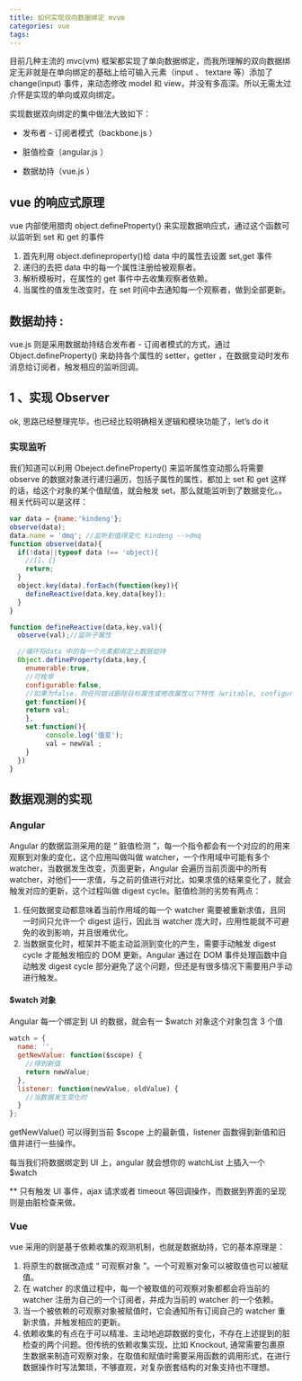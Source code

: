 ```yaml
---
title: 如何实现双向数据绑定 mvvm
categories: vue
tags:
---
```


目前几种主流的 mvc(vm) 框架都实现了单向数据绑定，而我所理解的双向数据绑定无非就是在单向绑定的基础上给可输入元素（input 、 textare 等）添加了 change(input) 事件，来动态修改 model 和 view，并没有多高深。所以无需太过介怀是实现的单向或双向绑定。

<!--more-->

实现数据双向绑定的集中做法大致如下：

- 发布者 - 订阅者模式（backbone.js ）

- 脏值检查（angular.js ）

- 数据劫持（vue.js ）

## vue 的响应式原理

vue 内部使用腊肉 object.defineProperty() 来实现数据响应式，通过这个函数可以监听到 set 和 get 的事件

1. 首先利用 object.defineproperty()给 data 中的属性去设置 set,get 事件
2. 递归的去把 data 中的每一个属性注册给被观察者。
3. 解析模板时，在属性的 get 事件中去收集观察者依赖。
4. 当属性的值发生改变时，在 set 时间中去通知每一个观察者，做到全部更新。

## 数据劫持 :

vue.js 则是采用数据劫持结合发布者 - 订阅者模式的方式，通过 Object.defineProperty() 来劫持各个属性的 setter，getter ，在数据变动时发布消息给订阅者，触发相应的监听回调。

## 1 、实现 Observer

ok, 思路已经整理完毕，也已经比较明确相关逻辑和模块功能了，let’s do it

### 实现监听

我们知道可以利用 Obeject.defineProperty() 来监听属性变动那么将需要 observe 的数据对象进行递归遍历，包括子属性的属性，都加上 set 和 get 这样的话，给这个对象的某个值赋值，就会触发 set，那么就能监听到了数据变化。。相关代码可以是这样：

```javascript
var data = {name:'kindeng'};
observe(data);
data.name = 'dmq'; //监听到值得变化 kindeng -->dmq
function observe(data){
  if(!data||typeof data !== 'object){
    //[]、{}
    return;
  }
  object.key(data).forEach(function(key)){
    defineReactive(data,key,data[key]);
  }
}

function defineReactive(data,key,val){
  observe(val);//监听子属性

  //循环将data 中的每一个元素都绑定上数据劫持
  Object.defineProperty(data,key,{
    enumerable:true,
    //可枚举
    configurable:false,
    //如果为false，则任何尝试删除目标属性或修改属性以下特性（writable, configurable, enumerable）的行为将被无效化
    get:function(){
    return val;
    },
    set:function(){
         console.log('值变');
         val = newVal ;
    }
  })
}
```

## 数据观测的实现

### Angular

Angular 的数据监测采用的是 “ 脏值检测 ”，每一个指令都会有一个对应的的用来观察到对象的变化，这个应用叫做叫做 watcher，一个作用域中可能有多个 watcher，当数据发生改变，页面更新，Angular 会遍历当前页面中的所有 watcher，对他们一一求值，与之前的值进行对比，如果求值的结果变化了，就会触发对应的更新，这个过程叫做 digest cycle。脏值检测的劣势有两点：

1. 任何数据变动都意味着当前作用域的每一个 watcher 需要被重新求值，且同一时间只允许一个 digest 运行，因此当 watcher 庞大时，应用性能就不可避免的收到影响，并且很难优化。
2. 当数据变化时，框架并不能主动监测到变化的产生，需要手动触发 digest cycle 才能触发相应的 DOM 更新。Angular 通过在 DOM 事件处理函数中自动触发 digest cycle 部分避免了这个问题，但还是有很多情况下需要用户手动进行触发。

#### \$watch 对象

Angular 每一个绑定到 UI 的数据，就会有一 \$watch 对象这个对象包含 3 个值

```javascript
watch = {
  name: '',
  getNewValue: function($scope) {
    //得到新值
    return newValue;
  },
  listener: function(newValue, oldValue) {
    //当数据发生变化时
  }
};
```

getNewValue() 可以得到当前 \$scope 上的最新值，listener 函数得到新值和旧值并进行一些操作。

每当我们将数据绑定到 UI 上，angular 就会想你的 watchList 上插入一个 \$watch

\*\* 只有触发 UI 事件，ajax 请求或者 timeout 等回调操作，而数据到界面的呈现则是由脏检查来做。

### Vue

vue 采用的则是基于依赖收集的观测机制，也就是数据劫持，它的基本原理是：

1. 将原生的数据改造成 “ 可观察对象 ”。一个可观察对象可以被取值也可以被赋值。
2. 在 watcher 的求值过程中，每一个被取值的可观察对象都都会将当前的 watcher 注册为自己的一个订阅者，并成为当前的 watcher 的一个依赖。
3. 当一个被依赖的可观察对象被赋值时，它会通知所有订阅自己的 watcher 重新求值，并触发相应的更新。
4. 依赖收集的有点在于可以精准、主动地追踪数据的变化，不存在上述提到的脏检查的两个问题。但传统的依赖收集实现，比如 Knockout, 通常需要包裹原生数据来制造可观察对象，在取值和赋值时需要采用函数的调用形式，在进行数据操作时写法繁琐，不够直观，对复杂嵌套结构的对象支持也不理想。
